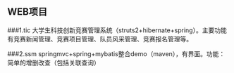 WEB项目
------
###1.tic
大学生科技创新竞赛管理系统（struts2+hibernate+spring）。主要功能有竞赛新闻管理、竞赛项目管理、队员风采管理、竞赛报名管理等。

###2.ssm
springmvc+spring+mybatis整合demo（maven），有界面。功能：简单的增删改查（包括关联查询）
